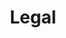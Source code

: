---
title: Legal
description: Legal information provided by plamo.social
layout: default
has_children: true
last_modified_date: 2022-11-28
nav_order: 4
---